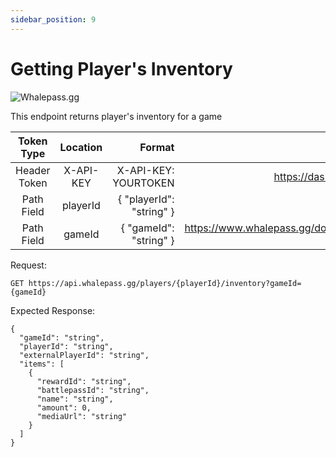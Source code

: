 ```yaml
---
sidebar_position: 9
---
```

# Getting Player's Inventory

![Whalepass.gg](https://i.imgur.com/zwUqWaS.png)

This endpoint returns player's inventory for a game

| Token Type   | Location         | Format                               | Where To Find                                                       |
|:------------:|:----------------:|--------------------------------------:|-------------------------------------------------------------------:|
| Header Token | X-API-KEY        | X-API-KEY: YOURTOKEN                 | https://dashboard.whalepass.gg/api-key                              |
| Path Field   | playerId         | \{ "playerId": "string" \}             | You can find in response                                            |
| Path Field   | gameId           | \{ "gameId": "string" \}               | https://www.whalepass.gg/documentation/tutorial#finding-your-game-id|

Request:
```http
GET https://api.whalepass.gg/players/{playerId}/inventory?gameId={gameId}
```

Expected Response:
```http
{
  "gameId": "string",
  "playerId": "string",
  "externalPlayerId": "string",
  "items": [
    {
      "rewardId": "string",
      "battlepassId": "string",
      "name": "string",
      "amount": 0,
      "mediaUrl": "string"
    }
  ]
}
```
